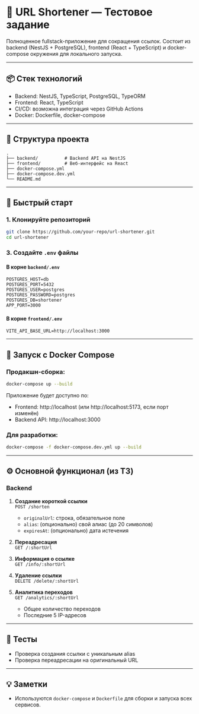 # 🔗 URL Shortener — Тестовое задание

Полноценное fullstack-приложение для сокращения ссылок. Состоит из backend (NestJS + PostgreSQL), frontend (React + TypeScript) и docker-compose окружения для локального запуска.

---

## 📦 Стек технологий

- Backend: NestJS, TypeScript, PostgreSQL, TypeORM
- Frontend: React, TypeScript
- CI/CD: возможна интеграция через GitHub Actions
- Docker: Dockerfile, docker-compose

---

## 📂 Структура проекта

```
.
├── backend/          # Backend API на NestJS
├── frontend/         # Веб-интерфейс на React
├── docker-compose.yml
├── docker-compose.dev.yml
└── README.md
```

---

## 🚀 Быстрый старт

### 1. Клонируйте репозиторий

```bash
git clone https://github.com/your-repo/url-shortener.git
cd url-shortener
```

### 3. Создайте `.env` файлы

#### В корне `backend/.env`

```env
POSTGRES_HOST=db
POSTGRES_PORT=5432
POSTGRES_USER=postgres
POSTGRES_PASSWORD=postgres
POSTGRES_DB=shortener
APP_PORT=3000
```

#### В корне `frontend/.env`

```env
VITE_API_BASE_URL=http://localhost:3000
```

---

## 🐳 Запуск с Docker Compose

### Продакшн-сборка:

```bash
docker-compose up --build
```

Приложение будет доступно по:

- Frontend: http://localhost (или http://localhost:5173, если порт изменён)
- Backend API: http://localhost:3000

### Для разработки:

```bash
docker-compose -f docker-compose.dev.yml up --build
```

---

## ⚙️ Основной функционал (из ТЗ)

### Backend

1. **Создание короткой ссылки**  
   `POST /shorten`
   - `originalUrl`: строка, обязательное поле
   - `alias`: (опционально) свой алиас (до 20 символов)
   - `expiresAt`: (опционально) дата истечения

2. **Переадресация**  
   `GET /:shortUrl`

3. **Информация о ссылке**  
   `GET /info/:shortUrl`

4. **Удаление ссылки**  
   `DELETE /delete/:shortUrl`

5. **Аналитика переходов**  
   `GET /analytics/:shortUrl`
   - Общее количество переходов
   - Последние 5 IP-адресов

---

## 🧪 Тесты

- Проверка создания ссылки с уникальным alias
- Проверка переадресации на оригинальный URL

---

## 💡 Заметки

- Используются `docker-compose` и `Dockerfile` для сборки и запуска всех сервисов.

